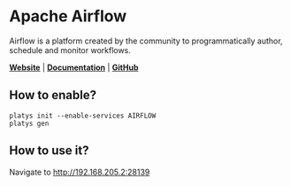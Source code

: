 # Apache Airflow

Airflow is a platform created by the community to programmatically author, schedule and monitor workflows. 

**[Website](https://airflow.apache.org/)** | **[Documentation](https://airflow.apache.org/docs/)** | **[GitHub](https://github.com/apache/airflow)**

## How to enable?

```
platys init --enable-services AIRFLOW
platys gen
```

## How to use it?

Navigate to <http://192.168.205.2:28139>